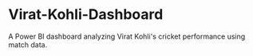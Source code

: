 # Virat-Kohli-Dashboard
A Power BI dashboard analyzing Virat Kohli's cricket performance using match data.
